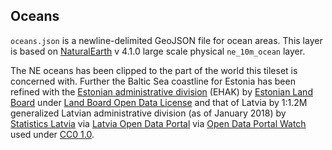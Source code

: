 ## Oceans
`oceans.json` is a newline-delimited GeoJSON file for ocean areas. This layer is
based on [NaturalEarth](https://www.naturalearthdata.com/downloads/) v 4.1.0
large scale physical `ne_10m_ocean` layer.

The NE oceans has been clipped to the part
of the world this tileset is concerned with. Further the Baltic Sea coastline
for Estonia has been refined with the [Estonian administrative division](
https://geoportaal.maaamet.ee/eng/Spatial-Data/Administrative-and-Settlement-Division-p312.html)
(EHAK) by [Estonian Land Board](https://www.maaamet.ee/en) under
[Land Board Open Data License](https://geoportaal.maaamet.ee/docs/Avaandmed/Licence-of-open-data-of-Estonian-Land-Board.pdf)
and that of Latvia by 1:1.2M generalized Latvian administrative division (as of January 2018) by
[Statistics Latvia](https://www.csb.gov.lv/en/sakums) via
[Latvia Open Data Portal](https://data.gov.lv) via
[Open Data Portal Watch](https://data.wu.ac.at/schema/data_gov_lv/ZTNkNjA2ZjItNmQzOC00NDRkLWI3NjctMTE5ZmRjYzQzNWZl)
used under [CC0 1.0](https://creativecommons.org/publicdomain/zero/1.0/).
